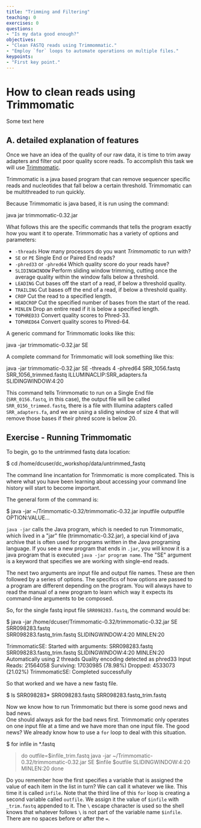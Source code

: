```yaml
---
title: "Trimming and Filtering"
teaching: 0
exercises: 0
questions:
- "Is my data good enough?"
objectives:
- "Clean FASTQ reads using Trimmommatic."
- "Employ `for` loops to automate operations on multiple files."
keypoints:
- "First key point."
---
```


# How to clean reads using Trimmomatic

Some text here

## A. detailed explanation of features

Once we have an idea of the quality of our raw data, it is time to trim away adapters and filter out poor quality score reads. To accomplish this task we will use [Trimmomatic](http://www.usadellab.org/cms/?page=trimmomatic).

Trimmomatic is a java based program that can remove sequencer specific reads and nucleotides that fall below a certain threshold. Trimmomatic can be multithreaded to run quickly. 

Because Trimmomatic is java based, it is run using the command:

java jar trimmomatic-0.32.jar

What follows this are the specific commands that tells the program exactly how you want it to operate. Trimmomatic has a variety of options and parameters:

* `-threads` How many processors do you want *Trimmomatic* to run with?
* `SE` or `PE` Single End or Paired End reads?
* `-phred33` or `-phred64` Which quality score do your reads have?
* `SLIDINGWINDOW` Perform sliding window trimming, cutting once the average quality within the window falls below a threshold.
* `LEADING` Cut bases off the start of a read, if below a threshold quality.
* `TRAILING` Cut bases off the end of a read, if below a threshold quality.
* `CROP` Cut the read to a specified length.
* `HEADCROP` Cut the specified number of bases from the start of the read.
* `MINLEN` Drop an entire read if it is below a specified length.
* `TOPHRED33` Convert quality scores to Phred-33.
* `TOPHRED64` Convert quality scores to Phred-64.

A generic command for Trimmomatic looks like this:

java -jar trimmomatic-0.32.jar SE

A complete command for Trimmomatic will look something like this:

java -jar trimmomatic-0.32.jar SE -threads 4 -phred64 SRR_1056.fastq SRR_1056_trimmed.fastq ILLUMINACLIP:SRR_adapters.fa SLIDINGWINDOW:4:20

This command tells Trimmomatic to run on a Single End file (``SRR_0156.fastq``, in this case), the output file will be called ``SRR_0156_trimmed.fastq``,  there is a file with Illumina adapters called ``SRR_adapters.fa``, and we are using a sliding window of size 4 that will remove those bases if their phred score is below 20.

## Exercise - Running Trimmomatic

To begin, go to the untrimmed fastq data location:

$ cd /home/dcuser/dc_workshop/data/untrimmed_fastq

The command line incantation for Trimmomatic is more complicated.  This is where what you have been learning about accessing your command line history will start to become important.

The general form of the command is:

$ java -jar ~/Trimmomatic-0.32/trimmomatic-0.32.jar inputfile outputfile OPTION:VALUE...

`java -jar` calls the Java program, which is needed to run Trimmomatic, which lived in a "jar" file (trimmomatic-0.32.jar), a special kind of java archive that is often used for programs
written in the Java programing language.  If you see a new program that ends in `.jar`, you will know it is a java program that is executed `java -jar program name`.  The "SE" argument is a 
keyword that specifies we are working with single-end reads.

The next two arguments are input file and output file names.  These are then followed by a series of options. The specifics of how options are passed to a program are different depending on the 
program. You will always have to read the manual of a new program to learn which way it expects its command-line arguments to be composed.

So, for the single fastq input file `SRR098283.fastq`, the command would be:  

$ java -jar /home/dcuser/Trimmomatic-0.32/trimmomatic-0.32.jar SE SRR098283.fastq \
SRR098283.fastq_trim.fastq SLIDINGWINDOW:4:20 MINLEN:20

TrimmomaticSE: Started with arguments: SRR098283.fastq SRR098283.fastq_trim.fastq SLIDINGWINDOW:4:20 MINLEN:20
Automatically using 2 threads
Quality encoding detected as phred33
Input Reads: 21564058 Surviving: 17030985 (78.98%) Dropped: 4533073 (21.02%)
TrimmomaticSE: Completed successfully

So that worked and we have a new fastq file.

$ ls SRR098283*
SRR098283.fastq  SRR098283.fastq_trim.fastq

Now we know how to run Trimmomatic but there is some good news and bad news.  
One should always ask for the bad news first.  Trimmomatic only operates on 
one input file at a time and we have more than one input file.  The good news?
We already know how to use a `for` loop to deal with this situation.

$ for infile in *.fastq
> do
> outfile=$infile\_trim.fastq
> java -jar ~/Trimmomatic-0.32/trimmomatic-0.32.jar SE $infile $outfile SLIDINGWINDOW:4:20 MINLEN:20
> done

Do you remember how the first specifies a variable that is assigned the value of each item in the list in turn?  We can call it whatever we like.  This time it is called `infile`. 
Note that the third line of this `for` loop is creating a second variable called `outfile`.  We assign it the value of `$infile` with `_trim.fastq` appended to it.
The `\` escape character is used so the shell knows that whatever follows `\` is not part of the variable name `$infile`.  There are no spaces before or after the `=`.
